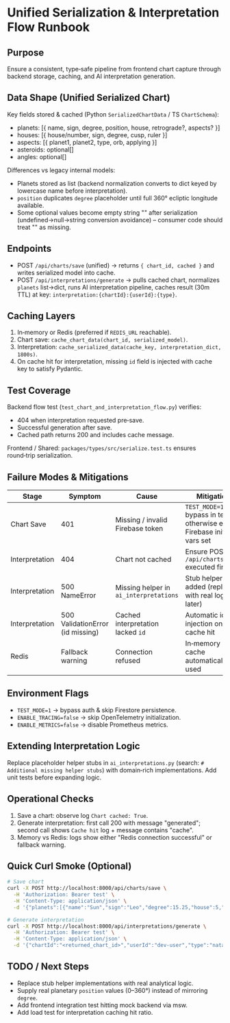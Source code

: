 # Unified Serialization & Interpretation Flow Runbook

## Purpose

Ensure a consistent, type‑safe pipeline from frontend chart capture through backend storage,
caching, and AI interpretation generation.

## Data Shape (Unified Serialized Chart)

Key fields stored & cached (Python `SerializedChartData` / TS `ChartSchema`):

- planets: [{ name, sign, degree, position, house, retrograde?, aspects? }]
- houses: [{ house/number, sign, degree, cusp, ruler }]
- aspects: [{ planet1, planet2, type, orb, applying }]
- asteroids: optional[]
- angles: optional[]

Differences vs legacy internal models:

- Planets stored as list (backend normalization converts to dict keyed by lowercase name before
  interpretation).
- `position` duplicates `degree` placeholder until full 360° ecliptic longitude available.
- Some optional values become empty string "" after serialization (undefined→null→string conversion
  avoidance) – consumer code should treat "" as missing.

## Endpoints

- POST `/api/charts/save` (unified) → returns `{ chart_id, cached }` and writes serialized model
  into cache.
- POST `/api/interpretations/generate` → pulls cached chart, normalizes `planets` list→dict, runs AI
  interpretation pipeline, caches result (30m TTL) at key:
  `interpretation:{chartId}:{userId}:{type}`.

## Caching Layers

1. In‑memory or Redis (preferred if `REDIS_URL` reachable).
2. Chart save: `cache_chart_data(chart_id, serialized_model)`.
3. Interpretation: `cache_serialized_data(cache_key, interpretation_dict, 1800s)`.
4. On cache hit for interpretation, missing `id` field is injected with cache key to satisfy
   Pydantic.

## Test Coverage

Backend flow test (`test_chart_and_interpretation_flow.py`) verifies:

- 404 when interpretation requested pre‑save.
- Successful generation after save.
- Cached path returns 200 and includes cache message.

Frontend / Shared: `packages/types/src/serialize.test.ts` ensures round‑trip serialization.

## Failure Modes & Mitigations

| Stage          | Symptom                          | Cause                                  | Mitigation                                                                 |
| -------------- | -------------------------------- | -------------------------------------- | -------------------------------------------------------------------------- |
| Chart Save     | 401                              | Missing / invalid Firebase token       | `TEST_MODE=1` bypass in tests; otherwise ensure Firebase init env vars set |
| Interpretation | 404                              | Chart not cached                       | Ensure POST `/api/charts/save` executed first                              |
| Interpretation | 500 NameError                    | Missing helper in `ai_interpretations` | Stub helpers added (replace with real logic later)                         |
| Interpretation | 500 ValidationError (id missing) | Cached interpretation lacked `id`      | Automatic id injection on cache hit                                        |
| Redis          | Fallback warning                 | Connection refused                     | In‑memory cache automatically used                                         |

## Environment Flags

- `TEST_MODE=1` → bypass auth & skip Firestore persistence.
- `ENABLE_TRACING=false` → skip OpenTelemetry initialization.
- `ENABLE_METRICS=false` → disable Prometheus metrics.

## Extending Interpretation Logic

Replace placeholder helper stubs in `ai_interpretations.py` (search:
`# Additional missing helper stubs`) with domain‑rich implementations. Add unit tests before
expanding logic.

## Operational Checks

1. Save a chart: observe log `Chart cached: True`.
2. Generate interpretation: first call 200 with message "generated"; second call shows `Cache hit`
   log + message contains "cache".
3. Memory vs Redis: logs show either "Redis connection successful" or fallback warning.

## Quick Curl Smoke (Optional)

```bash
# Save chart
curl -X POST http://localhost:8000/api/charts/save \
  -H 'Authorization: Bearer test' \
  -H 'Content-Type: application/json' \
  -d '{"planets":[{"name":"Sun","sign":"Leo","degree":15.25,"house":5,"aspects":[]}],"asteroids":[],"angles":[{"name":"Ascendant","sign":"Aries","degree":12.33}],"houses":[{"number":1,"sign":"Aries","cusp":12.33,"planets":["Sun"]],"aspects":[{"planet1":"Sun","planet2":"Mercury","type":"Conjunction","orb":2.5,"applying":true}]}'

# Generate interpretation
curl -X POST http://localhost:8000/api/interpretations/generate \
  -H 'Authorization: Bearer test' \
  -H 'Content-Type: application/json' \
  -d '{"chartId":"<returned_chart_id>","userId":"dev-user","type":"natal","interpretation_level":"advanced"}'
```

## TODO / Next Steps

- Replace stub helper implementations with real analytical logic.
- Supply real planetary `position` values (0–360°) instead of mirroring `degree`.
- Add frontend integration test hitting mock backend via msw.
- Add load test for interpretation caching hit ratio.
